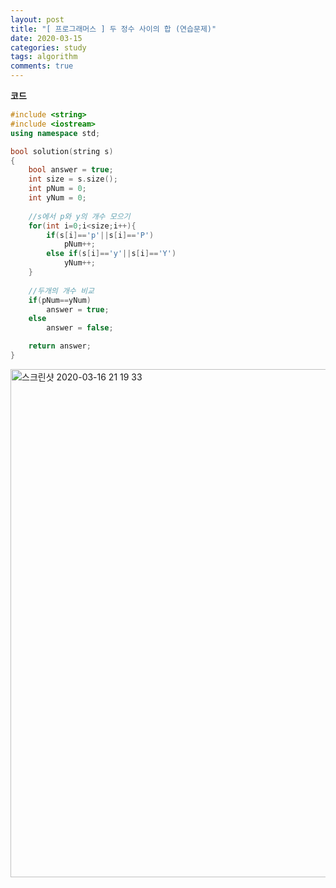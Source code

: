 ```yaml
---
layout: post
title: "[ 프로그래머스 ] 두 정수 사이의 합 (연습문제)"
date: 2020-03-15
categories: study
tags: algorithm
comments: true
---
```


**코드**
```cpp
#include <string>
#include <iostream>
using namespace std;

bool solution(string s)
{
    bool answer = true;
    int size = s.size();
    int pNum = 0;
    int yNum = 0;
    
    //s에서 p와 y의 개수 모으기
    for(int i=0;i<size;i++){
        if(s[i]=='p'||s[i]=='P')
            pNum++;
        else if(s[i]=='y'||s[i]=='Y')
            yNum++;
    }
    
    //두개의 개수 비교
    if(pNum==yNum)
        answer = true;
    else
        answer = false;

    return answer;
}
```

<img width="813" alt="스크린샷 2020-03-16 21 19 33" src="https://user-images.githubusercontent.com/56791347/76757883-d5ba4d80-67cb-11ea-8fd4-e865f91e9453.png">
